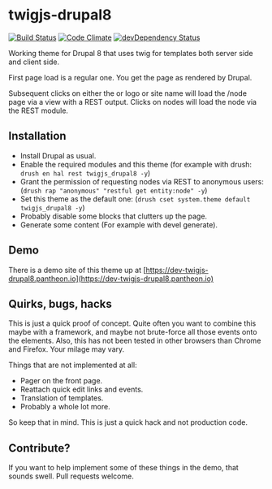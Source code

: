twigjs-drupal8
==============
[![Build Status](https://travis-ci.org/eiriksm/twigjs-drupal8.svg?branch=master)](https://travis-ci.org/eiriksm/twigjs-drupal8)
[![Code Climate](http://img.shields.io/codeclimate/github/eiriksm/twigjs-drupal8.svg)](https://codeclimate.com/github/eiriksm/twigjs-drupal8)
[![devDependency Status](https://david-dm.org/eiriksm/twigjs-drupal8/dev-status.svg)](https://david-dm.org/eiriksm/twigjs-drupal8#info=devDependencies)

Working theme for Drupal 8 that uses twig for templates both server side and client side.

First page load is a regular one. You get the page as rendered by Drupal.

Subsequent clicks on either the or logo or site name will load the /node page via a view with a REST output. Clicks on nodes will load the node via the REST module.

## Installation
- Install Drupal as usual.
- Enable the required modules and this theme (for example with drush: `drush en hal rest twigjs_drupal8 -y`)
- Grant the permission of requesting nodes via REST to anonymous users: (`drush rap "anonymous" "restful get entity:node" -y`)
- Set this theme as the default one: (`drush cset system.theme default twigjs_drupal8 -y`)
- Probably disable some blocks that clutters up the page.
- Generate some content (For example with devel generate).

## Demo
There is a demo site of this theme up at [https://dev-twigjs-drupal8.pantheon.io](https://dev-twigjs-drupal8.pantheon.io)

## Quirks, bugs, hacks
This is just a quick proof of concept. Quite often you want to combine this maybe with a framework, and maybe not brute-force all those events onto the elements. Also, this has not been tested in other browsers than Chrome and Firefox. Your milage may vary.

Things that are not implemented at all:
- Pager on the front page.
- Reattach quick edit links and events.
- Translation of templates.
- Probably a whole lot more.

So keep that in mind. This is just a quick hack and not production code.

## Contribute?
If you want to help implement some of these things in the demo, that sounds swell. Pull requests welcome.

